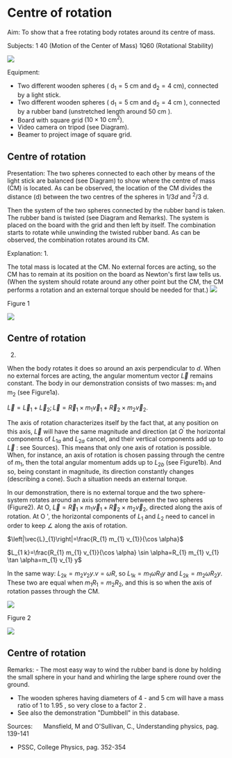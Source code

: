 # Centre of rotation 

Aim: To show that a free rotating body rotates around its centre of mass.

Subjects: 1 40 (Motion of the Center of Mass) 1Q60 (Rotational Stability)

![](https://cdn.mathpix.com/cropped/2024_06_24_539225a57b0e3162f2fag-1.jpg?height=765&width=1499&top_left_y=428&top_left_x=302)

Equipment:

- Two different wooden spheres ( $\mathrm{d}_{1}=5 \mathrm{~cm}$ and $\left.\mathrm{d}_{2}=4 \mathrm{~cm}\right)$, connected by a light stick.
- Two different wooden spheres ( $\mathrm{d}_{1}=5 \mathrm{~cm}$ and $\mathrm{d}_{2}=4 \mathrm{~cm}$ ), connected by a rubber band (unstretched length around $50 \mathrm{~cm}$ ).
- Board with square grid $\left(10 \times 10 \mathrm{~cm}^{2}\right)$.
- Video camera on tripod (see Diagram).
- Beamer to project image of square grid.


## Centre of rotation

Presentation: The two spheres connected to each other by means of the light stick are balanced (see Diagram) to show where the centre of mass (CM) is located. As can be observed, the location of the CM divides the distance (d) between the two centres of the spheres in $1 / 3 d$ and ${ }^{2} / 3$ d.

Then the system of the two spheres connected by the rubber band is taken. The rubber band is twisted (see Diagram and Remarks). The system is placed on the board with the grid and then left by itself. The combination starts to rotate while unwinding the twisted rubber band. As can be observed, the combination rotates around its CM.

Explanation: 1.

The total mass is located at the CM. No external forces are acting, so the CM has to remain at its position on the board as Newton's first law tells us. (When the system should rotate around any other point but the CM, the CM performs a rotation and an external torque should be needed for that.)
![](https://cdn.mathpix.com/cropped/2024_06_24_539225a57b0e3162f2fag-2.jpg?height=1416&width=902&top_left_y=900&top_left_x=709)

Figure 1

![](https://cdn.mathpix.com/cropped/2024_06_24_539225a57b0e3162f2fag-2.jpg?height=247&width=545&top_left_y=2354&top_left_x=1430)

## Centre of rotation

2. 

When the body rotates it does so around an axis perpendicular to $d$. When no external forces are acting, the angular momentum vector $\vec{L}$ remains constant. The body in our demonstration consists of two masses: $\mathrm{m}_{1}$ and $\mathrm{m}_{2}$ (see Figure1a).

$\vec{L}=\vec{L}_{1}+\vec{L}_{2} ; \vec{L}=\vec{R}_{1} \times m_{1} \vec{v}_{1}+\vec{R}_{2} \times m_{2} \vec{v}_{2}$.

The axis of rotation characterizes itself by the fact that, at any position on this axis, $\vec{L}$ will have the same magnitude and direction (at $O^{\prime}$ the horizontal components of $L_{1 a}$ and $L_{2 a}$ cancel, and their vertical components add up to $\vec{L}$ : see Sources). This means that only one axis of rotation is possible. When, for instance, an axis of rotation is chosen passing through the centre of $m_{1}$, then the total angular momentum adds up to $L_{2 b}$ (see Figure1b). And so, being constant in magnitude, its direction constantly changes (describing a cone). Such a situation needs an external torque.

In our demonstration, there is no external torque and the two sphere-system rotates around an axis somewhere between the two spheres (Figure2). At O, $\vec{L}=\vec{R}_{1} \times m_{1} \vec{v}_{1}+\vec{R}_{2} \times m_{2} \vec{v}_{2}$, directed along the axis of rotation. At $\mathrm{O}$ ', the horizontal components of $L_{1}$ and $L_{2}$ need to cancel in order to keep $\angle$ along the axis of rotation.

$\left|\vec{L}_{1}\right|=\frac{R_{1} m_{1} v_{1}}{\cos \alpha}$

$L_{1 k}=\frac{R_{1} m_{1} v_{1}}{\cos \alpha} \sin \alpha=R_{1} m_{1} v_{1} \tan \alpha=m_{1} v_{1} y$

In the same way: $L_{2 k}=m_{2} v_{2} y . v=\omega R$, so $L_{1 k}=m_{1} \omega R_{1} y$ and $L_{2 k}=m_{2} \omega R_{2} y$. These two are equal when $m_{1} R_{1}=m_{2} R_{2}$, and this is so when the axis of rotation passes through the $\mathrm{CM}$.

![](https://cdn.mathpix.com/cropped/2024_06_24_539225a57b0e3162f2fag-3.jpg?height=852&width=648&top_left_y=1409&top_left_x=825)

Figure 2

![](https://cdn.mathpix.com/cropped/2024_06_24_539225a57b0e3162f2fag-3.jpg?height=268&width=580&top_left_y=2349&top_left_x=1412)

## Centre of rotation

Remarks: - The most easy way to wind the rubber band is done by holding the small sphere in your hand and whirling the large sphere round over the ground.

- The wooden spheres having diameters of 4 - and $5 \mathrm{~cm}$ will have a mass ratio of 1 to 1.95 , so very close to a factor 2 .
- See also the demonstration "Dumbbell" in this database.

Sources: $\quad$ Mansfield, M and O'Sullivan, C., Understanding physics, pag. 139-141

- PSSC, College Physics, pag. 352-354

